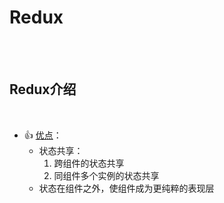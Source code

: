 # Redux



<br/><br/>

## Redux介绍

<br/>

- :+1:&nbsp;<u>优点</u>：
  - 状态共享：
    1. 跨组件的状态共享
    2. 同组件多个实例的状态共享
  - 状态在组件之外，使组件成为更纯粹的表现层

